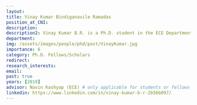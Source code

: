 ```yaml
---
layout: 
title: Vinay Kumar Bindiganavile Ramadas
position_at_CNI: 
description: 
description2: Vinay Kumar B.R. is a Ph.D. student in the ECE Department at the Indian Institute of Science. He is a recipient of the CISCO-IISc PhD research fellowship from 2015-2020. He obtained his B.E.(Hons.) in Electrical Engineering and M.Sc.(Hons.) in Mathematics from BITS-Pilani in 2014. His research interests include distributed computation and communication on networks, percolation and random graphs. His current research includes energy efficient broadcast mechanisms on ad hoc networks. Previously, he has worked on indoor localization algorithms and smart grids during his tenure as a Project Associate in the Department of Electronic Systems Engineering, IISc.
department:
img: /assets/images/people/phd/past/VinayKumar.jpg
importance: 6
category: Ph.D. Fellows/Scholars
redirect: 
research_interests: 
email: 
past: true
years: [2019]
advisor: Navin Kashyap (ECE) # only applicable for students or fellows
linkedin: https://www.linkedin.com/in/vinay-kumar-b-r-2b56b097/
---
```

